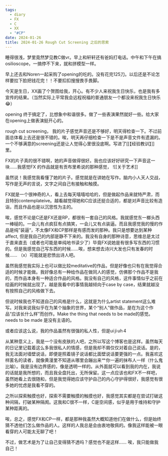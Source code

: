 ```yaml
---
tags:
  - diary
  - FX
  - C
  - XX
  - "#CP"
date: 2024-01-26
title: 2024-01-26 Rough Cut Screening 之后的思索
---
```

睡得很浅，梦里竟然梦见教C做vr。早上和轩轩还有爸妈打电话。中午和下午在搞osilioscope，一搞停不下来，就和拼模型一样。

早上还去和Noren一起采购了opening的吃的。没有花完125刀。以后还是不论怎样要拉下脸把钱花完！！不要扣扣搜搜畏手畏脚。 

今天是生日，XX画了个贺图给我，开心。有不少人来祝我生日快乐，也是我有多宣传的结果。（当然实际上平常我会远程祝福的普通朋友一个都没来祝我生日快乐😂）

opening 终于搞定了，比想象中和谐很多。做了一些表演果然就好一些。给大家在opening上做表演挺开心的。

rough cut screening， 我的片子感觉声音还是不够好，明天得检查一下。不过前面总体看上去还是很不错的。唉，明天再仔细检查一下是不是声音文件有遗漏的。一个不够满意的screening还是让人觉得心里很没底啊。写进了[[【经验教训】]]里。

FX的片子真的很不错啊，她的声音做得很好。我也应该好好研究一下声音这一块……我感觉FX 的作品就是有贡布里希说的那种感觉，
![[关于艺术]]

虽然说！我感觉我看懂了她的片子。感觉就是在讲她在写作。脑内小人天人交战，写作是无声的言说，文字之间自己有接触和触摸。

FX就是一个很神奇的人，看上去每天嘻嘻哈哈的，但是做起作品来就特严肃，而且特别contemplateive。越看越觉得她和C应该还挺合适的，都是对声音比较有造诣，而且作品也是以沉思性为主的。

唉，感觉不论是C还是FX还是RP，都很有一套自己的风格。我就感觉东一榔头西一棒槌的。一会儿有点疯狂有点搞笑，一会儿又有点装逼。而且我感觉我的慢的作品是纯”装逼“，不太像FX和CP那样是有感而发的那种。我只是想要达到某种affect, 但是我自己的内部是静不下来的。我没有自身的那种诗意，思维总是太过于直来直去（或者也可能是单纯地书读少了）毕竟FX说她是有很多写东西的习惯的。但是我感觉自己写东西的时候……唉，想来想去诗兴大发也只有发春的时候…… （x）可能就是悲愤出诗人吧。

虽然我感觉我实际上也可以做比较meditative的作品，但是好像也只有在我觉得合适的时候才能做。我好像总有一种给作品在做同人的感觉，仿佛那个作品不是我的，而作品本身有一种适合作品的风格。我没有自己的风格，这件事情似乎之前在绘画的时候就出现了。越是我看中的事情我越倾向于case by case，结果就越没有按照自己的风格做下去。

但说时候我也不知道自己的风格是什么，这就是为什么artist statement这么难写。对我来说我似乎在为某个抽象的世界，某个“别人”做作品，是在为这个作品“应该长什么样”而创作。Make the thing that needs to be made的感觉。needs to be made 是没有主语的。

或者应该这么说，我的作品虽然有很强的私人性，但是ui ji uh 4

从某种意义上，我是一个没有皮肤的人吧，之所以写这个博客也是这样。虽然每天的日记里记载着这么多我很私人的情感，但是我却不屑仅仅对着自己说话。是的，我无法面对墙壁说话，即便是照着镜子说话都比面壁说话要更强的一点。我喜欢这样匿名的读者，就像黄漫里不知道从哪里会蹦出来艹你一遍的抹布人一样（什么鬼比喻）。我是没有边界感的，像是透明一样的。从外面就可以看到我的内在，我说的话就是我所想的，而且我全盘托出，无所保留。这一点应该也和FX不一样吧，虽然她看上去很随和，但是我觉得她应该守护自己的内心守护得很好，我感觉有很多她的忧虑是我看不穿的。

之所以探索触摸也好，探索不需要触摸的触摸也好，我感觉其实都是在尝试打破这种间隔，打破某种隔阂。这我和C很不一样，C是空间感，似乎是用于维持和守护某种距离的。

唉，总之，感觉FX和CP一样，都是那种我虽然大概知道他们在做什么，但是始终猜不透他们怎么做作品的人。这样的人我总是会由衷地敬佩的。像我这样能被一眼看穿的人可能太无聊了吧！

不过，做艺术是为了让自己变得猜不透吗？感觉也不是这样…… 唉，我只能做我自己！


